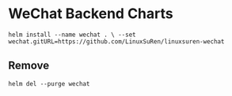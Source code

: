 # WeChat Backend Charts

`helm install --name wechat . \
    --set wechat.gitURL=https://github.com/LinuxSuRen/linuxsuren-wechat`

## Remove

`helm del --purge wechat`
